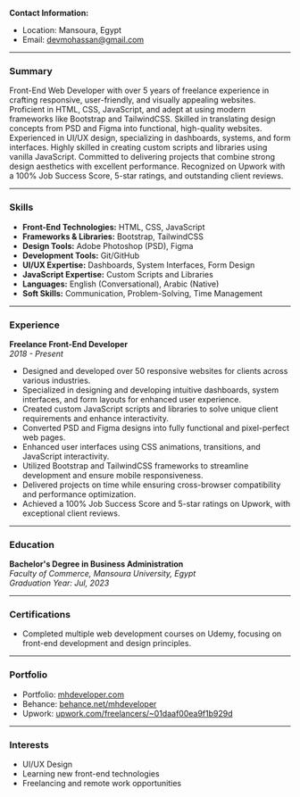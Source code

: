 **Contact Information:**

- Location: Mansoura, Egypt
- Email: [devmohassan@gmail.com](mailto:devmohassan@gmail.com)

---

### **Summary**

Front-End Web Developer with over 5 years of freelance experience in crafting responsive, user-friendly, and visually appealing websites. Proficient in HTML, CSS, JavaScript, and adept at using modern frameworks like Bootstrap and TailwindCSS. Skilled in translating design concepts from PSD and Figma into functional, high-quality websites. Experienced in UI/UX design, specializing in dashboards, systems, and form interfaces. Highly skilled in creating custom scripts and libraries using vanilla JavaScript. Committed to delivering projects that combine strong design aesthetics with excellent performance. Recognized on Upwork with a 100% Job Success Score, 5-star ratings, and outstanding client reviews.

---

### **Skills**

- **Front-End Technologies:** HTML, CSS, JavaScript
- **Frameworks & Libraries:** Bootstrap, TailwindCSS
- **Design Tools:** Adobe Photoshop (PSD), Figma
- **Development Tools:** Git/GitHub
- **UI/UX Expertise:** Dashboards, System Interfaces, Form Design
- **JavaScript Expertise:** Custom Scripts and Libraries
- **Languages:** English (Conversational), Arabic (Native)
- **Soft Skills:** Communication, Problem-Solving, Time Management

---

### **Experience**

**Freelance Front-End Developer**\
*2018 - Present*

- Designed and developed over 50 responsive websites for clients across various industries.
- Specialized in designing and developing intuitive dashboards, system interfaces, and form layouts for enhanced user experience.
- Created custom JavaScript scripts and libraries to solve unique client requirements and enhance interactivity.
- Converted PSD and Figma designs into fully functional and pixel-perfect web pages.
- Enhanced user interfaces using CSS animations, transitions, and JavaScript interactivity.
- Utilized Bootstrap and TailwindCSS frameworks to streamline development and ensure mobile responsiveness.
- Delivered projects on time while ensuring cross-browser compatibility and performance optimization.
- Achieved a 100% Job Success Score and 5-star ratings on Upwork, with exceptional client reviews.

---

### **Education**

**Bachelor's Degree in Business Administration**\
*Faculty of Commerce, Mansoura University, Egypt*\
*Graduation Year: Jul, 2023*

---

### **Certifications**

- Completed multiple web development courses on Udemy, focusing on front-end development and design principles.

---

### **Portfolio**

- Portfolio: [mhdeveloper.com](http://www.mhdeveloper.com)
- Behance: [behance.net/mhdeveloper](https://www.behance.net/mhdeveloper)
- Upwork: [upwork.com/freelancers/~01daaf00ea9f1b929d](https://www.upwork.com/freelancers/~01daaf00ea9f1b929d)

---

### **Interests**

- UI/UX Design
- Learning new front-end technologies
- Freelancing and remote work opportunities

